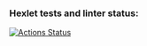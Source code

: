 ### Hexlet tests and linter status:
[![Actions Status](https://github.com/ElizavetaDi25/frontend-project-44/actions/workflows/hexlet-check.yml/badge.svg)](https://github.com/ElizavetaDi25/frontend-project-44/actions)